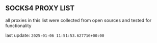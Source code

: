 ## SOCKS4 PROXY LIST

all proxies in this list were collected from open sources and tested for functionality

last update: `2025-01-06 11:51:53.627716+00:00`